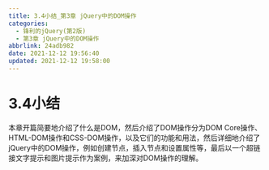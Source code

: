 ```yaml
---
title: 3.4小结_第3章 jQuery中的DOM操作
categories:
  - 锋利的jQuery(第2版)
  - 第3章 jQuery中的DOM操作
abbrlink: 24adb982
date: 2021-12-12 19:56:40
updated: 2021-12-12 19:58:00
---
```

# 3.4小结
本章开篇简要地介绍了什么是DOM，然后介绍了DOM操作分为DOM Core操作、HTML-DOM操作和CSS-DOM操作，以及它们的功能和用法，然后详细地介绍了jQuery中的DOM操作，例如创建节点，插入节点和设置属性等，最后以一个超链接文字提示和图片提示作为案例，来加深对DOM操作的理解。
